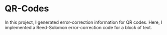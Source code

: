 # QR-Codes
In this project, I generated error-correction information for QR codes. Here, I implemented a Reed-Solomon error-correction code for a block of text.
